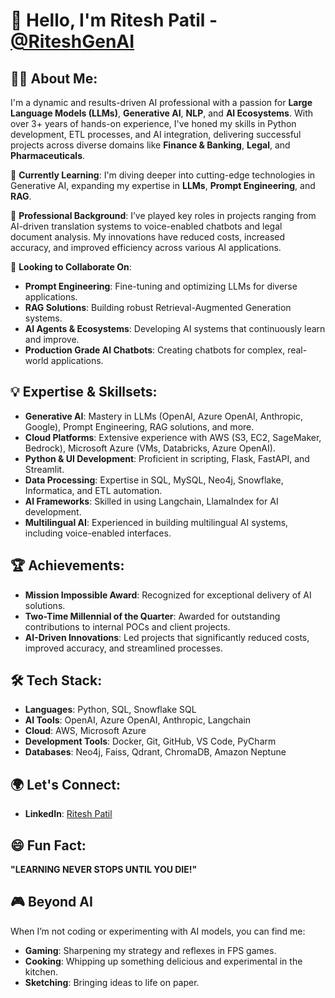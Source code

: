 # 👋 Hello, I'm Ritesh Patil - [@RiteshGenAI](https://github.com/RiteshGenAI)

## 🧑‍💻 About Me:
I'm a dynamic and results-driven AI professional with a passion for **Large Language Models (LLMs)**, **Generative AI**, **NLP**, and **AI Ecosystems**. With over 3+ years of hands-on experience, I've honed my skills in Python development, ETL processes, and AI integration, delivering successful projects across diverse domains like **Finance & Banking**, **Legal**, and **Pharmaceuticals**.

🌱 **Currently Learning**: I'm diving deeper into cutting-edge technologies in Generative AI, expanding my expertise in **LLMs**, **Prompt Engineering**, and **RAG**.

💼 **Professional Background**: I’ve played key roles in projects ranging from AI-driven translation systems to voice-enabled chatbots and legal document analysis. My innovations have reduced costs, increased accuracy, and improved efficiency across various AI applications.

🎯 **Looking to Collaborate On**:
- **Prompt Engineering**: Fine-tuning and optimizing LLMs for diverse applications.
- **RAG Solutions**: Building robust Retrieval-Augmented Generation systems.
- **AI Agents & Ecosystems**: Developing AI systems that continuously learn and improve.
- **Production Grade AI Chatbots**: Creating chatbots for complex, real-world applications.

## 💡 Expertise & Skillsets:
- **Generative AI**: Mastery in LLMs (OpenAI, Azure OpenAI, Anthropic, Google), Prompt Engineering, RAG solutions, and more.
- **Cloud Platforms**: Extensive experience with AWS (S3, EC2, SageMaker, Bedrock), Microsoft Azure (VMs, Databricks, Azure OpenAI).
- **Python & UI Development**: Proficient in scripting, Flask, FastAPI, and Streamlit.
- **Data Processing**: Expertise in SQL, MySQL, Neo4j, Snowflake, Informatica, and ETL automation.
- **AI Frameworks**: Skilled in using Langchain, LlamaIndex for AI development.
- **Multilingual AI**: Experienced in building multilingual AI systems, including voice-enabled interfaces.

## 🏆 Achievements:
- **Mission Impossible Award**: Recognized for exceptional delivery of AI solutions.
- **Two-Time Millennial of the Quarter**: Awarded for outstanding contributions to internal POCs and client projects.
- **AI-Driven Innovations**: Led projects that significantly reduced costs, improved accuracy, and streamlined processes.

## 🛠️ Tech Stack:
- **Languages**: Python, SQL, Snowflake SQL
- **AI Tools**: OpenAI, Azure OpenAI, Anthropic, Langchain
- **Cloud**: AWS, Microsoft Azure
- **Development Tools**: Docker, Git, GitHub, VS Code, PyCharm
- **Databases**: Neo4j, Faiss, Qdrant, ChromaDB, Amazon Neptune

## 🌍 Let's Connect:
- **LinkedIn**: [Ritesh Patil](https://www.linkedin.com/in/ritesh-patil-39a1031a6)

## 😄 Fun Fact:
**"LEARNING NEVER STOPS UNTIL YOU DIE!"**

## 🎮 Beyond AI
When I’m not coding or experimenting with AI models, you can find me:
- **Gaming**: Sharpening my strategy and reflexes in FPS games.
- **Cooking**: Whipping up something delicious and experimental in the kitchen.
- **Sketching**: Bringing ideas to life on paper.
